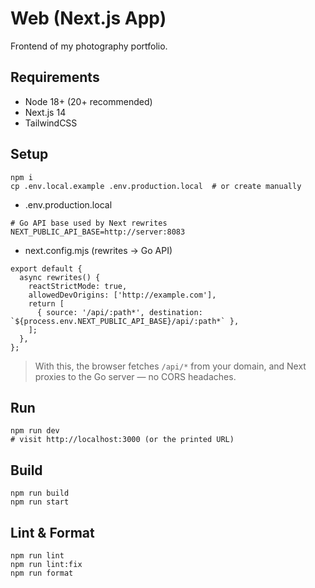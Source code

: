 # Web (Next.js App)

Frontend of my photography portfolio.

## Requirements

- Node 18+ (20+ recommended)
- Next.js 14
- TailwindCSS

## Setup

```
npm i
cp .env.local.example .env.production.local  # or create manually
```

- .env.production.local

```
# Go API base used by Next rewrites
NEXT_PUBLIC_API_BASE=http://server:8083
```

- next.config.mjs (rewrites → Go API)

```
export default {
  async rewrites() {
    reactStrictMode: true,
    allowedDevOrigins: ['http://example.com'],
    return [
      { source: '/api/:path*', destination: `${process.env.NEXT_PUBLIC_API_BASE}/api/:path*` },
    ];
  },
};
```

> With this, the browser fetches `/api/*` from your domain, and Next proxies to the Go server — no CORS headaches.

## Run

```
npm run dev
# visit http://localhost:3000 (or the printed URL)
```

## Build

```
npm run build
npm run start
```

## Lint & Format

```
npm run lint
npm run lint:fix
npm run format
```
